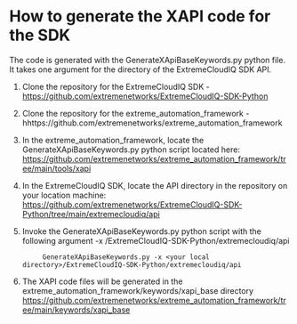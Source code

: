 # How to generate the XAPI code for the SDK
The code is generated with the GenerateXApiBaseKeywords.py python file. It takes one argument for the directory of the ExtremeCloudIQ SDK API. 

1. Clone the repository for the ExtremeCloudIQ SDK - https://github.com/extremenetworks/ExtremeCloudIQ-SDK-Python
2. Clone the repository for the extreme_automation_framework - hhttps://github.com/extremenetworks/extreme_automation_framework
3. In the extreme_automation_framework, locate the GenerateXApiBaseKeywords.py python script located here: https://github.com/extremenetworks/extreme_automation_framework/tree/main/tools/xapi
4. In the ExtremeCloudIQ SDK, locate the API directory in the repository on your location machine: https://github.com/extremenetworks/ExtremeCloudIQ-SDK-Python/tree/main/extremecloudiq/api
5. Invoke the GenerateXApiBaseKeywords.py python script with the following argument -x <your local directory>/ExtremeCloudIQ-SDK-Python/extremecloudiq/api


            GenerateXApiBaseKeywords.py -x <your local directory>/ExtremeCloudIQ-SDK-Python/extremecloudiq/api

4. The XAPI code files will be generated in the extreme_automation_framework/keywords/xapi_base directory https://github.com/extremenetworks/extreme_automation_framework/tree/main/keywords/xapi_base
